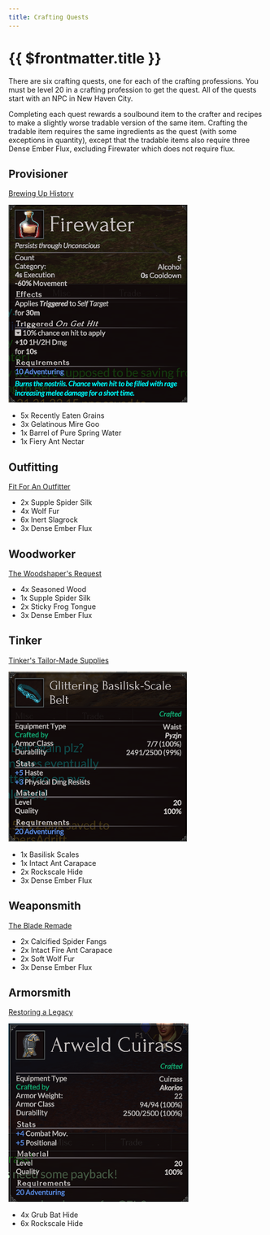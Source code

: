 ```yaml
---
title: Crafting Quests
---
```

<script setup>
  import ImageLink from '../.vitepress/components/ImageLink.vue'
</script>

# {{ $frontmatter.title }}

There are six crafting quests, one for each of the crafting professions. You must be level 20 in a crafting profession to get the quest. All of the quests start with an NPC in New Haven City.

Completing each quest rewards a soulbound item to the crafter and recipes to make a slightly worse tradable version of the same item. Crafting the tradable item requires the same ingredients as the quest (with some exceptions in quantity), except that the tradable items also require three Dense Ember Flux, excluding Firewater which does not require flux.


## Provisioner
[Brewing Up History](/quests/brewing-up-history)

![Firewater](../img/items/firewater.png)

- 5x Recently Eaten Grains
- 3x Gelatinous Mire Goo
- 1x Barrel of Pure Spring Water
- 1x Fiery Ant Nectar

## Outfitting
[Fit For An Outfitter](/quests/fit-for-an-outfitter)

<!-- ![Rosefield Chain Hauberk](../img/items/rosefield-chain-hauberk.png) -->

- 2x Supple Spider Silk
- 4x Wolf Fur
- 6x Inert Slagrock
- 3x Dense Ember Flux

## Woodworker
[The Woodshaper's Request](/quests/the-woodshapers-request)

<!-- ![Woodshaper's Longbow](../img/items/woodshapers-longbow.png) -->

- 4x Seasoned Wood
- 1x Supple Spider Silk
- 2x Sticky Frog Tongue
- 3x Dense Ember Flux

## Tinker
[Tinker's Tailor-Made Supplies](/quests/tinkers-tailor-made-supplies)

![Glittering Basilisk Scale Belt](../img/items/glittering-basilisk-scale-belt.png)

- 1x Basilisk Scales
- 1x Intact Ant Carapace
- 2x Rockscale Hide
- 3x Dense Ember Flux

## Weaponsmith
[The Blade Remade](/quests/the-blade-remade)

<!-- ![Xanton's Signature Sword](../img/items/xantons-signature-sword.png) -->

- 2x Calcified Spider Fangs
- 2x Intact Fire Ant Carapace
- 2x Soft Wolf Fur
- 3x Dense Ember Flux

## Armorsmith
[Restoring a Legacy](/quests/restoring-a-legacy)

![Arweld Cuirass](../img/items/arweld-cuirass.png)

- 4x Grub Bat Hide
- 6x Rockscale Hide
